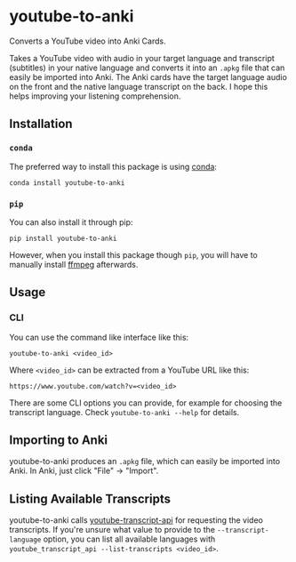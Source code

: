 # youtube-to-anki

Converts a YouTube video into Anki Cards.

Takes a YouTube video with audio in your target language and transcript (subtitles) in your native language and converts it into an `.apkg` file that can easily be imported into Anki. The Anki cards have the target language audio on the front and the native language transcript on the back. I hope this helps improving your listening comprehension.

## Installation

### `conda`

The preferred way to install this package is using [conda](https://github.com/conda/conda):

```
conda install youtube-to-anki
```

### `pip`

You can also install it through pip:

```
pip install youtube-to-anki
```

However, when you install this package though `pip`, you will have to manually install [ffmpeg](https://ffmpeg.org/download.html) afterwards.

## Usage

### CLI

You can use the command like interface like this:

```
youtube-to-anki <video_id>
```

Where `<video_id>` can be extracted from a YouTube URL like this:

`https://www.youtube.com/watch?v=<video_id>`

There are some CLI options you can provide, for example for choosing the transcript language. Check `youtube-to-anki --help` for details.

## Importing to Anki

youtube-to-anki produces an `.apkg` file, which can easily be imported into Anki. In Anki, just click "File" -> "Import".

## Listing Available Transcripts

youtube-to-anki calls [youtube-transcript-api](https://github.com/jdepoix/youtube-transcript-api) for requesting the video transcripts. If you're unsure what value to provide to the `--transcript-language` option, you can list all available languages with `youtube_transcript_api --list-transcripts <video_id>`.
